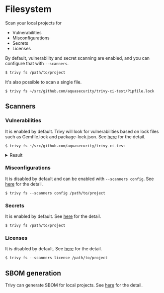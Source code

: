 # Filesystem

Scan your local projects for

- Vulnerabilities
- Misconfigurations
- Secrets
- Licenses
 
By default, vulnerability and secret scanning are enabled, and you can configure that with `--scanners`.

```bash
$ trivy fs /path/to/project
```

It's also possible to scan a single file.

```
$ trivy fs ~/src/github.com/aquasecurity/trivy-ci-test/Pipfile.lock
```

## Scanners
### Vulnerabilities
It is enabled by default.
Trivy will look for vulnerabilities based on lock files such as Gemfile.lock and package-lock.json.
See [here](../scanner/vulnerability/index.md) for the detail.

```
$ trivy fs ~/src/github.com/aquasecurity/trivy-ci-test
```

<details>
<summary>Result</summary>

```
2020-06-01T17:06:58.652+0300    WARN    OS is not detected and vulnerabilities in OS packages are not detected.
2020-06-01T17:06:58.652+0300    INFO    Detecting pipenv vulnerabilities...
2020-06-01T17:06:58.691+0300    INFO    Detecting cargo vulnerabilities...

Pipfile.lock
============
Total: 10 (UNKNOWN: 2, LOW: 0, MEDIUM: 6, HIGH: 2, CRITICAL: 0)

+---------------------+------------------+----------+-------------------+------------------------+------------------------------------+
|       LIBRARY       | VULNERABILITY ID | SEVERITY | INSTALLED VERSION |     FIXED VERSION      |               TITLE                |
+---------------------+------------------+----------+-------------------+------------------------+------------------------------------+
| django              | CVE-2020-7471    | HIGH     | 2.0.9             | 3.0.3, 2.2.10, 1.11.28 | django: potential                  |
|                     |                  |          |                   |                        | SQL injection via                  |
|                     |                  |          |                   |                        | StringAgg(delimiter)               |
+                     +------------------+----------+                   +------------------------+------------------------------------+
|                     | CVE-2019-19844   | MEDIUM   |                   | 3.0.1, 2.2.9, 1.11.27  | Django: crafted email address      |
|                     |                  |          |                   |                        | allows account takeover            |
+                     +------------------+          +                   +------------------------+------------------------------------+
|                     | CVE-2019-3498    |          |                   | 2.1.5, 2.0.10, 1.11.18 | python-django: Content             |
|                     |                  |          |                   |                        | spoofing via URL path in           |
|                     |                  |          |                   |                        | default 404 page                   |
+                     +------------------+          +                   +------------------------+------------------------------------+
|                     | CVE-2019-6975    |          |                   | 2.1.6, 2.0.11, 1.11.19 | python-django:                     |
|                     |                  |          |                   |                        | memory exhaustion in               |
|                     |                  |          |                   |                        | django.utils.numberformat.format() |
+---------------------+------------------+----------+-------------------+------------------------+------------------------------------+
...
```

</details>

### Misconfigurations
It is disabled by default and can be enabled with `--scanners config`.
See [here](../scanner/misconfiguration/index.md) for the detail.

```shell
$ trivy fs --scanners config /path/to/project
```

### Secrets
It is enabled by default.
See [here](../scanner/secret.md) for the detail.

```shell
$ trivy fs /path/to/project
```

### Licenses
It is disabled by default.
See [here](../scanner/license.md) for the detail.

```shell
$ trivy fs --scanners license /path/to/project
```

## SBOM generation
Trivy can generate SBOM for local projects.
See [here](../supply-chain/index.md) for the detail.
